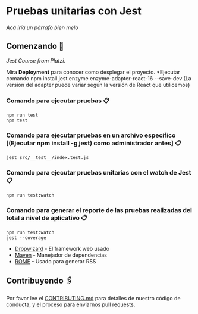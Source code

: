 # Pruebas unitarias con Jest

_Acá iría un párrafo bien melo_

## Comenzando 🚀

_Jest Course from Platzi._

Mira **Deployment** para conocer como desplegar el proyecto.
*Ejecutar comando npm install jest enzyme enzyme-adapter-react-16 --save-dev (La versión del adapter puede variar según la versión de React que utilicemos)

### Comando para ejecutar pruebas 📋
```
npm run test 
npm test

```

### Comando para ejecutar pruebas en un archivo específico [(Ejecutar npm install -g jest) como administrador antes] 📋
```
jest src/__test__/index.test.js

```

### Comando para ejecutar pruebas unitarias con el watch de Jest 📋
```
npm run test:watch

```

### Comando para generar el reporte de las pruebas realizadas del total a nivel de aplicativo  📋
```
npm run test:watch
jest --coverage
```

* [Dropwizard](http://www.dropwizard.io/1.0.2/docs/) - El framework web usado
* [Maven](https://maven.apache.org/) - Manejador de dependencias
* [ROME](https://rometools.github.io/rome/) - Usado para generar RSS

## Contribuyendo 🖇️

Por favor lee el [CONTRIBUTING.md](https://gist.github.com/villanuevand/xxxxxx) para detalles de nuestro código de conducta, y el proceso para enviarnos pull requests.

